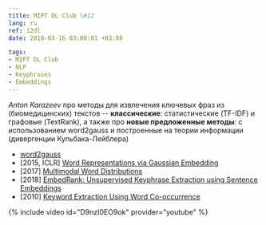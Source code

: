 ```yaml
---
title: MIPT DL Club \#12
lang: ru
ref: 12dl
date: 2018-03-16 03:00:01 +03:00

tags:
- MIPT DL Club
- NLP
- Keyphrases
- Embeddings
---
```


_Anton Karazeev_ про методы для извлечения ключевых фраз из (биомедицинских) текстов -- **классические**: статистические (TF-IDF) и графовые (TextRank), а также про **новые предложенные методы**: с использованием word2gauss и построенные на теории информации (дивергенции Кульбака-Лейблера)

- [word2gauss](https://github.com/seomoz/word2gauss)
- [2015, ICLR] [Word Representations via Gaussian Embedding](https://arxiv.org/abs/1412.6623)
- [2017] [Multimodal Word Distributions](https://arxiv.org/abs/1704.08424)
- [2018] [EmbedRank: Unsupervised Keyphrase Extraction using Sentence Embeddings](https://arxiv.org/abs/1801.04470)
- [2010] [Keyword Extraction Using Word Co-occurrence](https://www.researchgate.net/publication/224179686_Keyword_Extraction_Using_Word_Co-occurrence)

{% include video id="D9nzI0EO9ok" provider="youtube" %}
